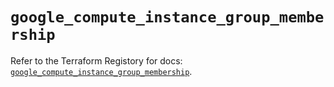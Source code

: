 # `google_compute_instance_group_membership`

Refer to the Terraform Registory for docs: [`google_compute_instance_group_membership`](https://registry.terraform.io/providers/hashicorp/google-beta/5.29.0/docs/resources/google_compute_instance_group_membership).
